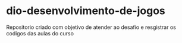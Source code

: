 # dio-desenvolvimento-de-jogos
Repositorio criado com objetivo de atender ao desafio e resgistrar os codigos das aulas do curso

